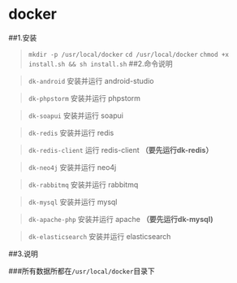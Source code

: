 # docker

##1.安装


>`mkdir -p /usr/local/docker`
>`cd /usr/local/docker`
>`chmod +x install.sh && sh install.sh`
##2.命令说明

>`dk-android`		安装并运行 android-studio 

>`dk-phpstorm`		安装并运行 phpstorm

>`dk-soapui`		安装并运行 soapui

>`dk-redis`		安装并运行 redis

>`dk-redis-client` 	运行 redis-client **（要先运行dk-redis）**

>`dk-neo4j`		安装并运行 neo4j

>`dk-rabbitmq`		安装并运行 rabbitmq

>`dk-mysql`		安装并运行 mysql

>`dk-apache-php`	安装并运行 apache  **（要先运行dk-mysql)**

>`dk-elasticsearch`	安装并运行 elasticsearch


##3.说明

###所有数据所都在`/usr/local/docker`目录下



